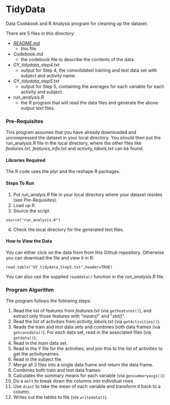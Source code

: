 # TidyData
Data Cookbook and R Analysis program for cleaning up the dataset.

There are 5 files in this directory:
- [_README.md_](README.md)
  - this file
- _Codebook.md_
  - the codebook file to describe the contents of the data.
- _GY_tidydata_step4.txt_
  - output for Step 4, the consolidated training and test data set with subject and activity name.
- _GY_tidydata_step5.txt_
  - output for Step 5, containing the averages for each variable for each activity and subject.
- _run_analysis.R_
  - the R program that will read the data files and generate the above output text files.

### Pre-Requisites
This program assumes that you have already downloaded and uncompressed the dataset in your local directory. You should then put the run_analysis.R file in the local directory, where the other files like _features.txt_, _features_info.txt_ and _activity_labels.txt_ can be found.

#### Libraries Required
The R code uses the plyr and the reshape R packages.

#### Steps To Run
1. Put _run_analyis.R_ file in your local directory where your dataset resides (see *Pre-Requisites*).
2. Load up R.
3. Source the script.
```
source("run_analysis.R")
```
4. Check the local directory for the generated text files.

#### How to View the Data
You can either click on the data from from this Github repository. Otherwise you can download the file and view it in R:
```
read.table("GY_tidydata_Step5.txt",header=TRUE)
```
You can also use the supplied ``readdata()`` function in the _run_analysis.R_ file.

### Program Algorithm
The program follows the following steps:

1. Read the list of features from _features.txt_ (via `getFeatures()`), and extract only those features with "_mean()_" and "_std()_".
2. Read the list of activities from _activity_labels.txt_ (via `getActivities()`).
3. Reads the train and test data sets and combines both data frames (via `getconsdata()`). For each data set, read in the associated files (via `getdata()`):
  1. Read in the main data set.
  2. Read in the Y file for the activities, and join this to the list of activities to get the activitynames.
  3. Read in the subject file.
  4. Merge all 3 files into a single data frame and return the data frame.
  5. Combines both train and test data frames.
4. Calculates the summary means for each variable (via `gensummaryavgs()`):
  1. Do a `melt` to break down the columns into individual rows
  2. Use `dcast` to take the mean of each variable and transform it back to a column.
5. Writes out the tables to file (via `writedata()`).

